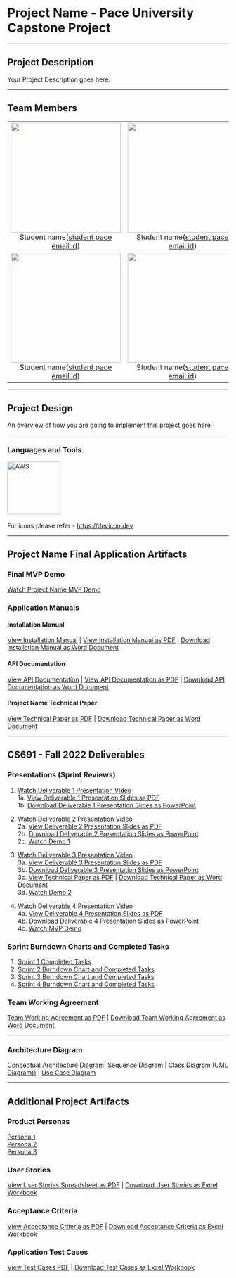 # Project Name - Pace University Capstone Project

***

## Project Description

Your Project Description goes here.

***

## Team Members

<table style="width:100%" border="0" cellspacing="0" cellpadding="0">
  <tr>
    <td align="center" valign="center"><img src="Link to your teammate photo on github" width="250"><br />Student name(<a href="mailto:student pace email id">student pace email id</a>)</td>
    <td align="center" valign="center"><img src="Link to your teammate photo on github" width="250"><br />Student name(<a href="mailto:student pace email id">student pace email id</a>)</td>
    <td align="center" valign="center"><img src="Link to your teammate photo on github" width="250"><br />Student name(<a href="mailto:student pace email id">student pace email id</a>)</td>
  </tr>
  <tr>
    <td align="center" valign="center"><img src="Link to your teammate photo on github" width="250"><br />Student name(<a href="mailto:student pace email id">student pace email id</a>)</td>
    <td align="center" valign="center"><img src="Link to your teammate photo on github" width="250"><br />Student name(<a href="mailto:student pace email id">student pace email id</a>)</td>
    <td align="center" valign="center"><img src="Link to your teammate photo on github" width="250"><br />Student name(<a href="mailto:student pace email id">student pace email id</a>)</td> 
  </tr>
</table>

***

## Project Design


An overview of how you are going to implement this project goes here

***

### Languages and Tools

<img src="https://cdn.jsdelivr.net/gh/devicons/devicon/icons/amazonwebservices/amazonwebservices-original-wordmark.svg" title="AWS" alt="AWS" width="120" height="120"/>&nbsp;

For icons please refer - https://devicon.dev 
 
***

## Project Name Final Application Artifacts

### Final MVP Demo

[Watch Project Name MVP Demo]()

### Application Manuals

#### Installation Manual

[View Installation Manual]() | [View Installation Manual as PDF]() | <a id="raw-url" href="">Download Installation Manual as Word Document</a>

#### API Documentation

[View API Documentation]() | [View API Documentation as PDF]() | <a id="raw-url" href="">Download API Documentation as Word Document</a>

#### Project Name Technical Paper

[View Technical Paper as PDF]() | <a id="raw-url" href="">Download Technical Paper as Word Document</a>

***


## CS691 - Fall 2022 Deliverables


### Presentations (Sprint Reviews)
1. [Watch Deliverable 1 Presentation Video]() 
<br />1a. [View Deliverable 1 Presentation Slides as PDF]()
<br />1b. <a id="raw-url" href="">Download Deliverable 1 Presentation Slides as PowerPoint</a>

2. [Watch Deliverable 2 Presentation Video]() 
<br />2a. [View Deliverable 2 Presentation Slides as PDF]()
<br />2b. <a id="raw-url" href="">Download Deliverable 2 Presentation Slides as PowerPoint</a>
<br />2c. [Watch Demo 1]()

3. [Watch Deliverable 3 Presentation Video]() 
<br />3a. [View Deliverable 3 Presentation Slides as PDF]()
<br />3b. <a id="raw-url" href="">Download Deliverable 3 Presentation Slides as PowerPoint</a>
<br />3c. [View Technical Paper as PDF]() | <a id="raw-url" href="">Download Technical Paper as Word Document</a>
<br />3d. [Watch Demo 2]()

4. [Watch Deliverable 4 Presentation Video]() 
<br />4a. [View Deliverable 4 Presentation Slides as PDF]()
<br />4b. <a id="raw-url" href="">Download Deliverable 4 Presentation Slides as PowerPoint</a>
<br />4c. [Watch MVP Demo]()


### Sprint Burndown Charts and Completed Tasks

1. [Sprint 1 Completed Tasks]()
2. [Sprint 2 Burndown Chart and Completed Tasks]()
3. [Sprint 3 Burndown Chart and Completed Tasks]()
4. [Sprint 4 Burndown Chart and Completed Tasks]()

### Team Working Agreement

[Team Working Agreement as PDF]() | <a id="raw-url" href="">Download Team Working Agreement as Word Document</a>


***

### Architecture Diagram

[Conceptual Architecture Diagram]()| [Sequence Diagram]() | [Class Diagram (UML Diagram))]() | [Use Case Diagram ]()

***


## Additional Project Artifacts

### Product Personas
[Persona 1]()
<br/>
[Persona 2]()
<br/> 
[Persona 3]()


### User Stories

[View User Stories Spreadsheet as PDF]() | <a id="raw-url" href="">Download User Stories as Excel Workbook</a>

### Acceptance Criteria
[View Acceptance Criteria as PDF]() | <a id="raw-url" href="">Download Acceptance Criteria as Excel Workbook</a>

### Application Test Cases
[View Test Cases PDF]() | <a id="raw-url" href="">Download Test Cases as Excel Workbook</a>
